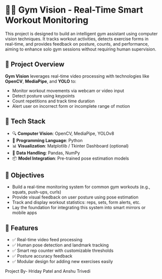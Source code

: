 # 🏋️‍♂️ Gym Vision - Real-Time Smart Workout Monitoring

This project is designed to build an intelligent gym assistant using computer vision techniques. It tracks workout activities, detects exercise forms in real-time, and provides feedback on posture, counts, and performance, aiming to enhance solo gym sessions without requiring human supervision.

## 🚀 Project Overview

**Gym Vision** leverages real-time video processing with technologies like **OpenCV**, **MediaPipe**, and **YOLO** to:
- Monitor workout movements via webcam or video input
- Detect posture using keypoints
- Count repetitions and track time duration
- Alert user on incorrect form or incomplete range of motion

## 🧠 Tech Stack

- 🔍 **Computer Vision**: OpenCV, MediaPipe, YOLOv8
- 🐍 **Programming Language**: Python
- 📊 **Visualization**: Matplotlib / Tkinter Dashboard (optional)
- 💾 **Data Handling**: Pandas, NumPy
- 📦 **Model Integration**: Pre-trained pose estimation models

## 🎯 Objectives

- Build a real-time monitoring system for common gym workouts (e.g., squats, push-ups, curls)
- Provide visual feedback on user posture using pose estimation
- Track and display workout statistics: reps, sets, form alerts, etc.
- Lay the foundation for integrating this system into smart mirrors or mobile apps

## 🧩 Features

- ✅ Real-time video feed processing
- ✅ Human pose detection and landmark tracking
- ✅ Smart rep counter with customizable thresholds
- ✅ Posture accuracy feedback
- ✅ Modular design for adding new exercises easily

Project By-
Hriday Patel and
Anshu Trivedi

